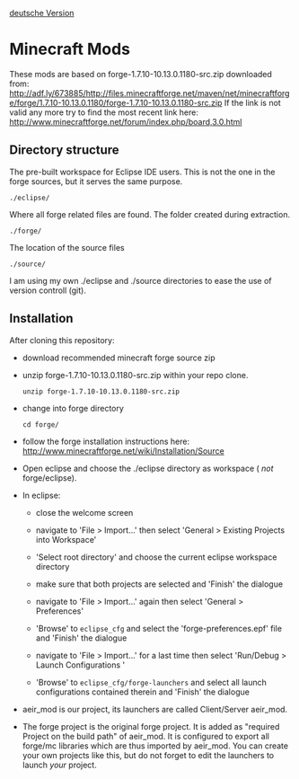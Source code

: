 [deutsche Version](LIESMICH.md)

Minecraft Mods
==============

These mods are based on
forge-1.7.10-10.13.0.1180-src.zip
downloaded from:
http://adf.ly/673885/http://files.minecraftforge.net/maven/net/minecraftforge/forge/1.7.10-10.13.0.1180/forge-1.7.10-10.13.0.1180-src.zip
If the link is not valid any more try to find the most recent link here:
http://www.minecraftforge.net/forum/index.php/board,3.0.html

Directory structure
-------------------

The pre-built workspace for Eclipse IDE users. This is not the one in the forge
sources, but it serves the same purpose.

    ./eclipse/

Where all forge related files are found. The folder created during extraction.

    ./forge/

The location of the source files

    ./source/

I am using my own ./eclipse and ./source directories to ease the use of version
controll (git).


Installation
------------

After cloning this repository:

- download recommended minecraft forge source zip

- unzip forge-1.7.10-10.13.0.1180-src.zip within your repo clone.

      unzip forge-1.7.10-10.13.0.1180-src.zip

- change into forge directory

      cd forge/

- follow the forge installation instructions here: http://www.minecraftforge.net/wiki/Installation/Source

- Open eclipse and choose the ./eclipse directory as workspace
( *not* forge/eclipse).

- In eclipse:

  - close the welcome screen

  - navigate to 'File > Import...' then select
  'General > Existing Projects into Workspace'

  - 'Select root directory' and choose the current eclipse workspace directory

  - make sure that both projects are selected and 'Finish' the dialogue

  - navigate to 'File > Import...' again then select 'General > Preferences'

  - 'Browse' to `eclipse_cfg` and select the 'forge-preferences.epf'
  file and 'Finish' the dialogue

  - navigate to 'File > Import...' for a last time then select
  'Run/Debug > Launch Configurations '

  - 'Browse' to `eclipse_cfg/forge-launchers` and select
  all launch configurations contained therein and 'Finish' the dialogue

- aeir_mod is our project, its launchers are called Client/Server aeir_mod.

- The forge project is the original forge project. It is added as "required
  Project on the build path" of aeir_mod. It is configured to export all
  forge/mc libraries which are thus imported by aeir_mod. You can create your
  own projects like this, but do not forget to edit the launchers to launch
  *your* project.
